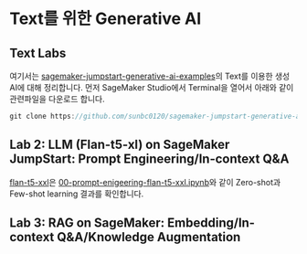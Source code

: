 # Text를 위한 Generative AI

## Text Labs

여기서는 [sagemaker-jumpstart-generative-ai-examples](https://github.com/sunbc0120/sagemaker-jumpstart-generative-ai-examples)의 Text를 이용한 생성 AI에 대해 정리합니다. 먼저 SageMaker Studio에서 Terminal을 열어서 아래와 같이 관련파일을 다운로드 합니다.

```java
git clone https://github.com/sunbc0120/sagemaker-jumpstart-generative-ai-examples
```

## Lab 2: LLM (Flan-t5-xl) on SageMaker JumpStart: Prompt Engineering/In-context Q&A

[flan-t5-xxl](https://github.com/kyopark2014/generative-ai-for-text/blob/main/lab2-LLM-Flan.md)은 [00-prompt-enigeering-flan-t5-xxl.ipynb](https://github.com/kyopark2014/generative-ai-for-text/blob/main/notebook/00-prompt-enigeering-flan-t5-xxl.ipynb)와 같이 Zero-shot과 Few-shot learning 결과를 확인합니다.

## Lab 3: RAG on SageMaker: Embedding/In-context Q&A/Knowledge Augmentation
